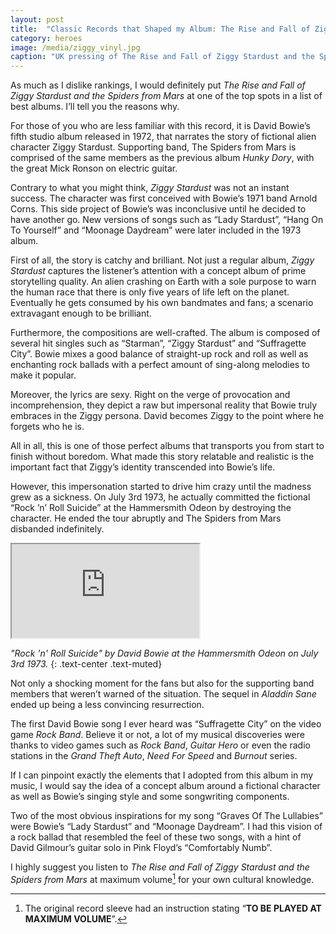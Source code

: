```yaml
---
layout: post
title:  "Classic Records that Shaped my Album: The Rise and Fall of Ziggy Stardust and the Spiders from Mars"
category: heroes
image: /media/ziggy_vinyl.jpg
caption: "UK pressing of The Rise and Fall of Ziggy Stardust and the Spiders from Mars by David Bowie."
---
```


As much as I dislike rankings, I would definitely put _The Rise and Fall of Ziggy Stardust and the Spiders from Mars_ at one of the top spots in a list of best albums. I’ll tell you the reasons why.

For those of you who are less familiar with this record, it is David Bowie’s fifth studio album released in 1972, that narrates the story of fictional alien character Ziggy Stardust. Supporting band, The Spiders from Mars is comprised of the same members as the previous album _Hunky Dory_, with the great Mick Ronson on electric guitar.

Contrary to what you might think, _Ziggy Stardust_ was not an instant success. The character was first conceived with Bowie’s 1971 band Arnold Corns. This side project of Bowie’s was inconclusive until he decided to have another go. New versions of songs such as “Lady Stardust”, “Hang On To Yourself” and “Moonage Daydream” were later included in the 1973 album.

First of all, the story is catchy and brilliant. Not just a regular album, _Ziggy Stardust_ captures the listener’s attention with a concept album of prime storytelling quality. An alien crashing on Earth with a sole purpose to warn the human race that there is only five years of life left on the planet. Eventually he gets consumed by his own bandmates and fans; a scenario extravagant enough to be brilliant.

Furthermore, the compositions are well-crafted. The album is composed of several hit singles such as “Starman”, “Ziggy Stardust” and “Suffragette City”. Bowie mixes a good balance of straight-up rock and roll as well as enchanting rock ballads with a perfect amount of sing-along melodies to make it popular.

Moreover, the lyrics are sexy. Right on the verge of provocation and incomprehension, they depict a raw but impersonal reality that Bowie truly embraces in the Ziggy persona. David becomes Ziggy to the point where he forgets who he is.

All in all, this is one of those perfect albums that transports you from start to finish without boredom. What made this story relatable and realistic is the important fact that Ziggy’s identity transcended into Bowie’s life.

However, this impersonation started to drive him crazy until the madness grew as a sickness. On July 3rd 1973, he actually committed the fictional “Rock ’n’ Roll Suicide” at the Hammersmith Odeon by destroying the character. He ended the tour abruptly and The Spiders from Mars disbanded indefinitely.

<div class="embed-responsive embed-responsive-16by9">
	<iframe class="embed-responsive-item" src="https://www.youtube.com/embed/WLZNBbxJ2xo"></iframe>
</div>

_"Rock 'n' Roll Suicide" by David Bowie at the Hammersmith Odeon on July 3rd 1973._
{: .text-center .text-muted}

Not only a shocking moment for the fans but also for the supporting band members that weren’t warned of the situation. The sequel in _Aladdin Sane_ ended up being a less convincing resurrection.

The first David Bowie song I ever heard was “Suffragette City” on the video game _Rock Band_. Believe it or not, a lot of my musical discoveries were thanks to video games such as _Rock Band_, _Guitar Hero_ or even the radio stations in the _Grand Theft Auto_, _Need For Speed_ and _Burnout_ series.

If I can pinpoint exactly the elements that I adopted from this album in my music, I would say the idea of a concept album around a fictional character as well as Bowie’s singing style and some songwriting components.

Two of the most obvious inspirations for my song “Graves Of The Lullabies” were Bowie’s “Lady Stardust” and “Moonage Daydream”. I had this vision of a rock ballad that resembled the feel of these two songs, with a hint of David Gilmour’s guitar solo in Pink Floyd’s “Comfortably Numb”.

I highly suggest you listen to _The Rise and Fall of Ziggy Stardust and the Spiders from Mars_ at maximum volume[^1] for your own cultural knowledge.

[^1]: The original record sleeve had an instruction stating “__TO BE PLAYED AT MAXIMUM VOLUME__”.
